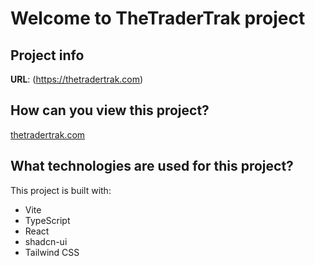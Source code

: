 # Welcome to TheTraderTrak project

## Project info

**URL**: (https://thetradertrak.com)

## How can you view this project?

[thetradertrak.com](https://thetradertrak.com)

## What technologies are used for this project?

This project is built with:

- Vite
- TypeScript
- React
- shadcn-ui
- Tailwind CSS

